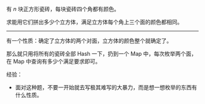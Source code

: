 有 $n$ 块正方形瓷砖，每块瓷砖四个角都有颜色。

求能用它们拼出多少个立方体，满足立方体每个角上三个面的颜色都相同。

---

有一个性质：确定了立方体的两个对面，立方体的颜色整个就确定了。

那么就只用将所有的瓷砖全部 Hash 一下，扔到一个 Map 中，每次枚举两个面，在 Map 中查询有多少个满足要求即可。



经验：

+ 面对这种题，不要一开始就去写极其难写的大暴力，而是想一想枚举的东西有什么性质。

